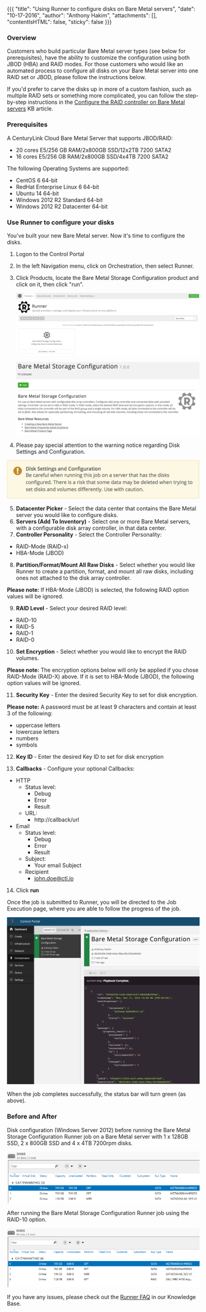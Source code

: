 
{{{
"title": "Using Runner to configure disks on Bare Metal servers",
"date": "10-17-2016",
"author": "Anthony Hakim",
"attachments": [],
"contentIsHTML": false,
"sticky": false
}}}

### Overview

Customers who build particular Bare Metal server types (see below for prerequisites), have the ability to customize the configuration using both JBOD (HBA) and RAID modes. For those customers who would like an automated process to configure all disks on your Bare Metal server into one RAID set or JBOD, please follow the instructions below.

If you'd prefer to carve the disks up in more of a custom fashion, such as multiple RAID sets or something more complicated, you can follow the step-by-step instructions in the [Configure the RAID controller on Bare Metal servers](../Servers/configuring-raid-on-bare-metal-servers.md) KB article.

### Prerequisites

A CenturyLink Cloud Bare Metal Server that supports JBOD/RAID:

* 20 cores E5/256 GB RAM/2x800GB SSD/12x2TB 7200 SATA2
* 16 cores E5/256 GB RAM/2x800GB SSD/4x4TB 7200 SATA2

The following Operating Systems are supported:

* CentOS 6 64-bit
* RedHat Enterprise Linux 6 64-bit
* Ubuntu 14 64-bit
* Windows 2012 R2 Standard 64-bit
* Windows 2012 R2 Datacenter 64-bit

### Use Runner to configure your disks

You've built your new Bare Metal server.  Now it's time to configure the disks.

1. Logon to the Control Portal
2. In the left Navigation menu, click on Orchestration, then select Runner.
3. Click Products, locate the Bare Metal Storage Configuration product and click on it, then click "run".

    ![Bare Metal Storage Configuration](../images/bare_metal_runner_disks_2.png)

    ![Run Bare Metal Storage Configuration](../images/bare_metal_runner_disks_3.png)

4. Please pay special attention to the warning notice regarding Disk Settings and Configuration.

  ![Bare Metal Storage Configuration](../images/bare_metal_runner_disks_4.png)

5. **Datacenter Picker** - Select the data center that contains the Bare Metal server you would like to configure disks.
6. **Servers (Add To Inventory)** - Select one or more Bare Metal servers, with a configurable disk array controller, in that data center.
7. **Controller Personality** - Select the Controller Personality:
  - RAID-Mode (RAID-x)
  - HBA-Mode (JBOD)
8. **Partition/Format/Mount All Raw Disks** - Select whether you would like Runner to create a partition, format, and mount all raw disks, including ones not attached to the disk array controller.

  **Please note:** If HBA-Mode (JBOD) is selected, the following RAID option values will be ignored.

9. **RAID Level** - Select your desired RAID level:
  - RAID-10
  - RAID-5
  - RAID-1
  - RAID-0
10. **Set Encryption** - Select whether you would like to encrypt the RAID volumes.

  **Please note:** The encryption options below will only be applied if you chose RAID-Mode (RAID-X) above. If it is set to HBA-Mode (JBOD), the following option values will be ignored.

11. **Security Key** - Enter the desired Security Key to set for disk encryption.

  **Please note:**	A password must be at least 9 characters and contain at least 3 of the following:
  - uppercase letters
  - lowercase letters
  - numbers
  - symbols

12. **Key ID** - Enter the desired Key ID to set for disk encryption

13. **Callbacks** - Configure your optional Callbacks:

  - HTTP
    - Status level:
      - Debug
      - Error
      - Result
    - URL:
      - http://callback/url
  - Email
    - Status level:
      - Debug
      - Error
      - Result
    - Subject:
      - Your email Subject
    - Recipient
      - john.doe@ctl.io

14. Click **run**

Once the job is submitted to Runner, you will be directed to the Job Execution page, where you are able to follow the progress of the job.

 ![Bare Metal Job Execution](../images/bare_metal_runner_disks_5.png)

When the job completes successfully, the status bar will turn green (as above).

### Before and After

Disk configuration (Windows Server 2012) before running the Bare Metal Storage Configuration Runner job on a Bare Metal server with 1 x 128GB SSD, 2 x 800GB SSD and 4 x 4TB 7200rpm disks.

 ![Bare Metal Job Execution](../images/bare_metal_runner_disks_6.png)

After running the Bare Metal Storage Configuration Runner job using the RAID-10 option.

 ![Bare Metal Job Execution](../images/bare_metal_runner_disks_7.png)

If you have any issues, please check out the [Runner FAQ](../Runner/runner-faqs.md) in our Knowledge Base.
